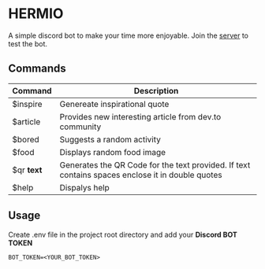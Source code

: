 # HERMIO

A simple discord bot to make your time more enjoyable.
Join the [server](https://discord.gg/qc3dvTA) to test the bot.

## Commands

| Command       | Description   | 
| ------------- | ------------- | 
$inspire | Genereate inspirational quote
$article | Provides new interesting article from dev.to community
$bored | Suggests a random activity
$food | Displays random food image
$qr **text** | Generates the QR Code for the text provided. If text contains spaces enclose it in double quotes
$help | Dispalys help 

## Usage

Create .env file in the project root directory and add your **Discord BOT TOKEN**

```
BOT_TOKEN=<YOUR_BOT_TOKEN>
```
